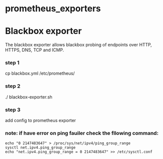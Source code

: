 # prometheus_exporters


# Blackbox exporter 


The blackbox exporter allows blackbox probing of endpoints over
HTTP, HTTPS, DNS, TCP and ICMP.


### step 1
cp blackbox.yml /etc/prometheus/


### step 2
./ blackbox-exporter.sh

### step 3 
add config to prometheus exporter

### note: if have error on ping fauiler check the fllowing command:
```
echo "0 2147483647" > /proc/sys/net/ipv4/ping_group_range
sysctl net.ipv4.ping_group_range
echo "net.ipv4.ping_group_range = 0 2147483647" >> /etc/sysctl.conf

```
